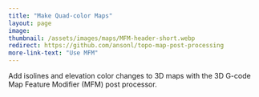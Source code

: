 ```yaml
---
title: "Make Quad-color Maps"
layout: page
image: 
thumbnail: /assets/images/maps/MFM-header-short.webp
redirect: https://github.com/ansonl/topo-map-post-processing
more-link-text: "Use MFM"
---
```


Add isolines and elevation color changes to 3D maps with the 3D G-code Map Feature Modifier (MFM) post processor.
